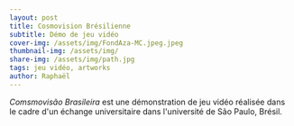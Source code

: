 ```yaml
---
layout: post
title: Cosmovision Brésilienne
subtitle: Démo de jeu vidéo
cover-img: /assets/img/FondAza-MC.jpeg.jpeg
thumbnail-img: /assets/img/
share-img: /assets/img/path.jpg
tags: jeu vidéo, artworks
author: Raphaël 
---
```


<i>Comsmovisão Brasileira </i> est une démonstration de jeu vidéo réalisée dans le cadre d'un échange universitaire dans l'université de São Paulo, Brésil. 
